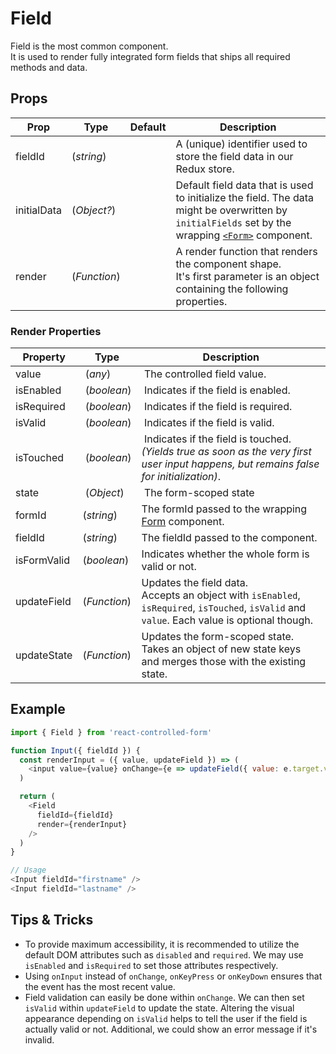# Field

Field is the most common component. <br>It is used to render fully integrated form fields that ships all required methods and data.

## Props
| Prop | Type | Default | Description |
| --- | --- | --- | --- |
| fieldId | (*string*) | | A (unique) identifier used to store the field data in our Redux store. |
| initialData | (*Object?*) | | Default field data that is used to initialize the field. The data might be overwritten by `initialFields` set by the wrapping [`<Form>`](Form.md) component. | 
| render | (*Function*) | | A render function that renders the component shape. <br>It's first parameter is an object containing the following properties. |

### Render Properties

| Property | Type | Description |
| --- | --- | --- |
| value | (*any*) | The controlled field value. |
| isEnabled | (*boolean*) | Indicates if the field is enabled. |
| isRequired | (*boolean*) | Indicates if the field is required. |
| isValid | (*boolean*) | Indicates if the field is valid. |
| isTouched | (*boolean*) | Indicates if the field is touched.<br>*(Yields true as soon as the very first user input happens, but remains false for initialization)*. |
| state | (*Object*) | The form-scoped state |
| formId | (*string*) | The formId passed to the wrapping [Form](Form.md) component. |
| fieldId | (*string*) | The fieldId passed to the component. |
| isFormValid | (*boolean*) | Indicates whether the whole form is valid or not. |
| updateField | (*Function*) | Updates the field data.<br>Accepts an object with `isEnabled`, `isRequired`, `isTouched`, `isValid` and `value`. Each value is optional though. |
| updateState | (*Function*) | Updates the form-scoped state.<br>Takes an object of new state keys and merges those with the existing state. |


## Example
```javascript
import { Field } from 'react-controlled-form'

function Input({ fieldId }) {
  const renderInput = ({ value, updateField }) => (
    <input value={value} onChange={e => updateField({ value: e.target.value })} />
  )

  return (
    <Field 
      fieldId={fieldId} 
      render={renderInput} 
    />
  )
}

// Usage
<Input fieldId="firstname" />
<Input fieldId="lastname" />
```

## Tips & Tricks

* To provide maximum accessibility, it is recommended to utilize the default DOM attributes such as `disabled` and `required`. We may use ` isEnabled` and `isRequired` to set those attributes respectively.
* Using `onInput` instead of `onChange`, `onKeyPress` or `onKeyDown` ensures that the event has the most recent value.
* Field validation can easily be done within `onChange`. We can then set `isValid` within `updateField` to update the state. Altering the visual appearance depending on `isValid` helps to tell the user if the field is actually valid or not. Additional, we could show an error message if it's invalid.
